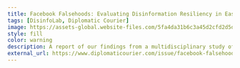 ```yaml
---
title: Facebook Falsehoods: Evaluating Disinformation Resiliency in Eastern Europe
tags: [DisinfoLab, Diplomatic Courier]
image: https://assets-global.website-files.com/5fa4da31b6c3a45d2cfd2d5d/62f9352d9ec21e29753007df_Disinfo%20Lab%20Report-Website%20Cover.jpg
style: fill
color: warning
description: A report of our findings from a multidisciplinary study of the disinformation resilience of three linguistic populations in Eastern Europe.
external_url: https://www.diplomaticourier.com/issue/facebook-falsehoods-evaluating-disinformation-resiliency-in-eastern-europe
---
```

